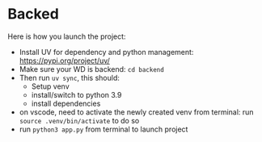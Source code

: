 # Backed

Here is how you launch the project:

* Install UV for dependency and python management: https://pypi.org/project/uv/
* Make sure your WD is backend: ``cd backend``
* Then run ``uv sync``, this should:
  * Setup venv
  * install/switch to python 3.9
  * install dependencies
* on vscode, need to activate the newly created venv from terminal: run ``source .venv/bin/activate`` to do so
* run ``python3 app.py`` from terminal to launch project
